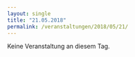 ```yaml
---
layout: single
title: "21.05.2018"
permalink: /veranstaltungen/2018/05/21/
---
```


Keine Veranstaltung an diesem Tag.
